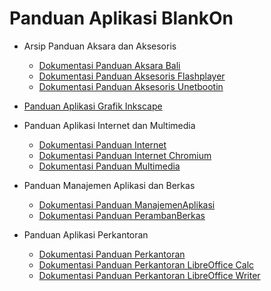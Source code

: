 # Panduan Aplikasi BlankOn
  + Arsip Panduan Aksara dan Aksesoris
    + [Dokumentasi Panduan Aksara Bali](http://dev.blankonlinux.or.id/wiki/Dokumentasi/Panduan/Aksara/Bali)
    + [Dokumentasi Panduan Aksesoris Flashplayer](http://dev.blankonlinux.or.id/wiki/Dokumentasi/Panduan/Aksesoris/Flashplayer)
    + [Dokumentasi Panduan Aksesoris Unetbootin](http://dev.blankonlinux.or.id/wiki/Dokumentasi/Panduan/Aksesoris/Unetbootin)

  + [Panduan Aplikasi Grafik Inkscape](/wiki/TimPengembang/Dokumentasi/PanduanAplikasi/PanduanInkscape.md)
  + Panduan Aplikasi Internet dan Multimedia
    + [Dokumentasi Panduan Internet](http://dev.blankonlinux.or.id/wiki/Dokumentasi/Panduan/Internet)
    + [Dokumentasi Panduan Internet Chromium](http://dev.blankonlinux.or.id/wiki/Dokumentasi/Panduan/Internet/Chromium)
    + [Dokumentasi Panduan Multimedia](http://dev.blankonlinux.or.id/wiki/Dokumentasi/Panduan/Multimedia)

  + Panduan Manajemen Aplikasi dan Berkas
    + [Dokumentasi Panduan ManajemenAplikasi](http://dev.blankonlinux.or.id/wiki/Dokumentasi/Panduan/ManajemenAplikasi)
    + [Dokumentasi Panduan PerambanBerkas](http://dev.blankonlinux.or.id/wiki/Dokumentasi/Panduan/PerambanBerkas)

  + Panduan Aplikasi Perkantoran
    + [Dokumentasi Panduan Perkantoran](http://dev.blankonlinux.or.id/wiki/Dokumentasi/Panduan/Perkantoran)
    + [Dokumentasi Panduan Perkantoran LibreOffice Calc](http://dev.blankonlinux.or.id/wiki/Dokumentasi/Panduan/Perkantoran/LibreOffice/Calc)
    + [Dokumentasi Panduan Perkantoran LibreOffice Writer](http://dev.blankonlinux.or.id/wiki/Dokumentasi/Panduan/Perkantoran/LibreOffice/Writer)




